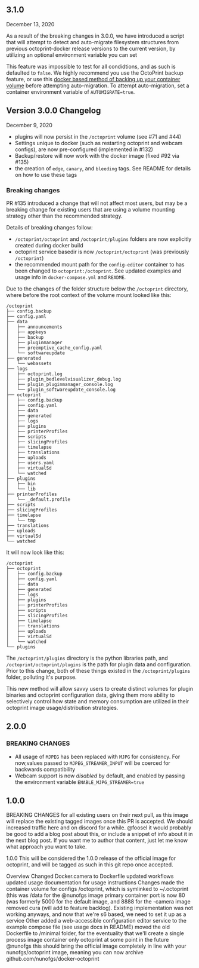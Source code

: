 ## 3.1.0 
December 13, 2020

As a result of the breaking changes in 3.0.0, we have introduced a script that will attempt to detect
and auto-migrate filesystem structures from previous octoprint-docker release versions to the current version,
by utilizing an optional environment variable you can set

This feature was impossible to test for all condidtions, and as such is
defaulted to `false`. We highly recommend you use the OctoPrint backup feature, or use this
[docker based method of backing up your container volume][container-backup] before attempting auto-migration.
To attempt auto-migration, set a container environment variable of `AUTOMIGRATE=true`.

## Version 3.0.0 Changelog
December 9, 2020

- plugins will now persist in the `/octoprint` volume (see #71 and #44)
- Settings unique to docker (such as restarting octoprint and webcam configs), are now pre-configured (implemented in #132)
- Backup/restore will now work with the docker image (fixed #92 via #135)
- the creation of `edge`, `canary`, and `bleeding` tags. See README for details on how to use these tags

### Breaking changes

PR #135 introduced a change that will not affect most users, but may be a breaking change for existing users that are using a volume mounting strategy other than the recommended strategy. 

Details of breaking changes follow:

- `/octoprint/octoprint` and `/octoprint/plugins` folders are now explicitly created during docker build
- octoprint service basedir is now `/octoprint/octoprint` (was previously `/octoprint`)
- the recommended mount path for the `config-editor` container to has been changed to `octoprint:/octoprint`. See updated examples and usage info in `docker-compose.yml` and `README`.

Due to the changes of the folder structure below the `/octoprint` directory, where before the root context of the volume mount looked like this:

```
/octoprint
├── config.backup
├── config.yaml
├── data
│   ├── announcements
│   ├── appkeys
│   ├── backup
│   ├── pluginmanager
│   ├── preemptive_cache_config.yaml
│   └── softwareupdate
├── generated
│   └── webassets
├── logs
│   ├── octoprint.log
│   ├── plugin_bedlevelvisualizer_debug.log
│   ├── plugin_pluginmanager_console.log
│   └── plugin_softwareupdate_console.log
├── octoprint
│   ├── config.backup
│   ├── config.yaml
│   ├── data
│   ├── generated
│   ├── logs
│   ├── plugins
│   ├── printerProfiles
│   ├── scripts
│   ├── slicingProfiles
│   ├── timelapse
│   ├── translations
│   ├── uploads
│   ├── users.yaml
│   ├── virtualSd
│   └── watched
├── plugins
│   ├── bin
│   └── lib
├── printerProfiles
│   └── _default.profile
├── scripts
├── slicingProfiles
├── timelapse
│   └── tmp
├── translations
├── uploads
├── virtualSd
└── watched
```
It will now look like this:

```
/octoprint
├── octoprint
│   ├── config.backup
│   ├── config.yaml
│   ├── data
│   ├── generated
│   ├── logs
│   ├── plugins
│   ├── printerProfiles
│   ├── scripts
│   ├── slicingProfiles
│   ├── timelapse
│   ├── translations
│   ├── uploads
│   ├── virtualSd
│   └── watched
└── plugins
```

The `/octoprint/plugins` directory is the python libraries path, and `/octoprint/octoprint/plugins`
is the path for plugin data and configuration.  Prior to this change, both of these things
existed in the `/octoprint/plugins` folder, polluting it's purpose.

This new method will allow savvy users to create distinct volumes for plugin binaries and
octoprint configuration data, giving them more ability to selectively control how state and
memory consumption are utilized in their octoprint image usage/distribution strategies.

[container-backup]: https://docs.docker.com/storage/volumes/#backup-a-container

## 2.0.0

### BREAKING CHANGES

- All usage of `MJPEG` has been replaced with `MJPG` for consistency. For now,values passed to `MJPEG_STREAMER_INPUT` will be coerced for backwards compatibility
- Webcam support is now _disabled_ by default, and enabled by passing the environment variable `ENABLE_MJPG_STREAMER=true`

## 1.0.0

BREAKING CHANGES for all existing users on their next pull, as this image will replace the existing tagged images once this PR is accepted. We should increased traffic here and on discord for a while. @foosel it would probably be good to add a blog post about this, or include a snippet of info about it in the next blog post. If you want me to author that content, just let me know what approach you want to take.

1.0.0 This will be considered the 1.0.0 release of the official image for octoprint, and will be tagged as such in this git repo once accepted.

Overview
Changed Docker.camera to Dockerfile
updated workflows
updated usage documentation for usage instructions
Changes
made the container volume for configs /octoprint, which is symlinked to ~/.octoprint (this was /data for the @nunofgs image
primary container port is now 80 (was formerly 5000 for the default image, and 8888 for the -camera image
removed cura (will add to feature backlog). Existing implementation was not working anyways, and now that we're s6 based, we need to set it up as a service
Other
added a web-accessible configuration editor service to the example compose file (see usage docs in README)
moved the old Dockerfile to /minimal folder, for the eventuality that we'll create a single process image container only octoprint at some point in the future
@nunofgs this should bring the official image completely in line with your nunofgs/octoprint image, meaning you can now archive github.com/nunofgs/docker-octoprint
